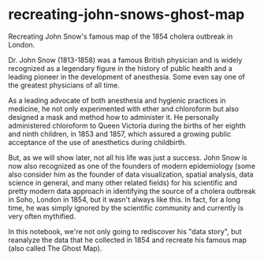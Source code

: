 # recreating-john-snows-ghost-map
Recreating John Snow's famous map of the 1854 cholera outbreak in London.

Dr. John Snow (1813-1858) was a famous British physician and is widely recognized as a legendary figure in the history of public health and a leading pioneer in the development of anesthesia. Some even say one of the greatest physicians of all time.

As a leading advocate of both anesthesia and hygienic practices in medicine, he not only experimented with ether and chloroform but also designed a mask and method how to administer it. He personally administered chloroform to Queen Victoria during the births of her eighth and ninth children, in 1853 and 1857, which assured a growing public acceptance of the use of anesthetics during childbirth.

But, as we will show later, not all his life was just a success. John Snow is now also recognized as one of the founders of modern epidemiology (some also consider him as the founder of data visualization, spatial analysis, data science in general, and many other related fields) for his scientific and pretty modern data approach in identifying the source of a cholera outbreak in Soho, London in 1854, but it wasn't always like this. In fact, for a long time, he was simply ignored by the scientific community and currently is very often mythified.

In this notebook, we're not only going to rediscover his "data story", but reanalyze the data that he collected in 1854 and recreate his famous map (also called The Ghost Map).
